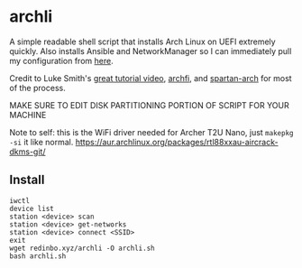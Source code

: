 archli
===

A simple readable shell script that installs Arch Linux on UEFI extremely quickly.
Also installs Ansible and NetworkManager so I can immediately pull my configuration from [here](https://github.com/atred/autodots).

Credit to Luke Smith's [great tutorial video](https://www.youtube.com/watch?v=4PBqpX0_UOc),
[archfi](https://github.com/MatMoul/archfi),
and [spartan-arch](https://github.com/abrochard/spartan-arch) for most of the process.

MAKE SURE TO EDIT DISK PARTITIONING PORTION OF SCRIPT FOR YOUR MACHINE

Note to self: this is the WiFi driver needed for Archer T2U Nano, just `makepkg -si` it like normal.
https://aur.archlinux.org/packages/rtl88xxau-aircrack-dkms-git/

## Install
```
iwctl
device list
station <device> scan
station <device> get-networks
station <device> connect <SSID>
exit
wget redinbo.xyz/archli -O archli.sh
bash archli.sh
```
